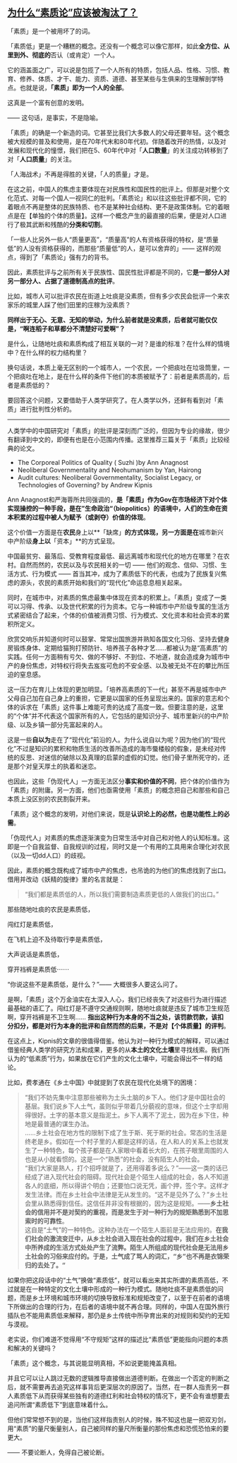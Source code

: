 ## [为什么“素质论”应该被淘汰了？](https://zhuanlan.zhihu.com/p/103268667)




  

「素质」是一个被用坏了的词。

「素质低」更是一个糟糕的概念。还没有一个概念可以像它那样，如此**全方位、从里到外、彻底的**否认（或肯定）一个人。

它的涵盖面之广，可以说是包揽了一个人所有的特质，包括人品、性格、习惯、教育、修养、体质、才干、能力、资质、道德、甚至某些与生俱来的生理解剖学特点。也就是说，**「素质」即为一个人的全部**。

这真是一个富有创意的发明。

—— 这句话，是事实，不是隐喻。

「素质」的确是一个新造的词。它甚至比我们大多数人的父母还要年轻。这个概念被大规模的普及和使用，是在70年代末和80年代初。伴随着改开的热情，以及对发展和现代化的憧憬，我们把在5、60年代中对「**人口数量**」的关注成功转移到了对「**人口质量**」的关注。

「人海战术」不再是得胜的关键，「人的质量」才是。

在这之前，中国人的焦虑主要体现在对民族性和国民性的批评上。但那是对整个文化范式、对每一个国人一视同仁的批判。「素质论」和以往这些批评都不同，它的着眼点不再是整体的民族特质、也不是某种社会结构、更不是政策体制。它的着眼点是在【单独的个体的质量】。这样一个概念产生的最直接的后果，便是对人口进行了极其武断和残酷的**分类和切割**。

「一些人比另外一些人“质量更高”，“质量高”的人有资格获得的特权，是“质量低”的人没有资格获得的，而那些“质量低”的人，是可以舍弃的」—— 这样的观点，得到了「素质论」强有力的背书。

因此，素质批评与之前所有关于民族性、国民性批评都是不同的，它**是一部分人对另一部分人、占据了道德制高点的批评**。

比如，城市人可以批评农民在街道上吐痰是没素质，但有多少农民会批评一个来农家乐的城里人踩了他们田里的庄稼为没素质？

**同样出于无心、无意、无知的举动，为什么前者就是没素质，后者就可能仅仅是，“啊连稻子和草都分不清楚好可爱啊”？**

是什么，让随地吐痰和素质构成了相互关联的一对？是谁的标准？在什么样的情境中？在什么样的权力结构里？

换句话说，本质上毫无区别的一个城市人，一个农民，一个把痰吐在垃圾筒里，一个把痰吐在地上，是在什么样的条件下他们的本质被赋予了：前者是素质高的，后者是素质低的？

要回答这个问题，又要借助于人类学研究了。在人类学以外，还鲜有看到对「素质」进行批判性分析的。

---

人类学中的中国研究对「素质」的批评是深刻而广泛的，但因为专业的缘故，很少有翻译到中文的，即便有也是在小范围内传播。这里推荐三篇关于「素质」比较经典的论文。

-   The Corporeal Politics of Quality ( Suzhi )by Ann Anagnost
-   Neoliberal Governmentality and Neohumanism by Yan, Hairong
-   Audit cultures: Neoliberal Governmentality, Socialist Legacy, or Technologies of Governing? by Andrew Kipnis

Ann Anagnost和严海蓉所共同强调的，**是「素质」作为Gov在市场经济下对个体实现操控的一种手段，是在”生命政治“（biopolitics）的语境中，人们的生命在资本积累的过程中被人为赋予（或剥夺）价值的体现**。

这个价值一方面是在**农民**身上以**「缺席」**的方式体现，另一方面是在**城市新兴中产阶级**身上以**「资本」**的方式呈现。

中国最贫穷、最落后、受教育程度最低、最远离城市和现代化的地方在哪里？在农村。自然而然的，农民以及与农民相关的一切 —— 他们的观念、信仰、习惯、生活方式、行为模式 —— 首当其冲，成为了素质低下的代表，也成为了民族复兴焦虑的源头，农民的素质开始和我们的“现代化”命运息息相关起来。

同时，在城市中，对素质的焦虑最集中体现在资本的积累上。「素质」变成了一类可以习得、传承、以及世代积累的行为资本。它与一种城市中产阶级专属的生活方式紧密结合了起来，个体的价值被消费习惯、行为模式、文化资本和社会资本的累积所定义。

欣赏交响乐并知道何时可以鼓掌、常常出国旅游并熟知各国文化习俗、坚持去健身房锻炼身体、定期给猫狗打预防针、培养孩子各种才艺……都被认为是“高素质”的实践。任何一方面稍有亏欠、做的不够好、不到位、不地道，就会造成身为城市中产的身份焦虑，对特权行将失去岌岌可危的不安全感、以及被无处不在的攀比所压迫的窒息感。

这一压力在育儿上体现的更加明显。「培养高素质的下一代」甚至不再是城市中产父母自己加在自己身上的重担，它更是以国家的任务呈现出来的。国家的意志和个体的诉求在「素质」这件事上难能可贵的达成了高度一致。但要注意的是，这里的“个体”并不代表这个国家所有的人，它包括的是知识分子、城市里新兴的中产阶级、以及乡镇一部分先富起来的人。

这是一些**自以为**走在了“现代化”前沿的人。为什么说自以为呢？因为他们的“现代化”不过是知识的累积和物质生活的改善所造成的海市蜃楼般的假象，是未经对传统的反思、对迷信的破除以及真理的启蒙的虚假的幻觉。他们骨子里所死守的，还是那个对皇天厚土的执着和迷恋。

也因此，这些「伪现代人」一方面无法区分**事实和价值的不同**，把个体的价值作为「素质」的附庸。另一方面，他们也亟需使用「素质」的概念把自己和那些和自己本质上没区别的农民割裂开来。

「素质」这个概念的发明，对他们来说，既是**认识论上的必然，也是功能性上的必需**。

「伪现代人」对素质的焦虑逐渐演变为日常生活中对自己和对他人的认知标准。这即是一个自我监督、自我规训的过程，同时又是一个有用的工具用来合理化对农民（以及一切dd人口）的歧视。

因此，素质的概念既构成了城市中产的焦虑，也吊诡的为他们的焦虑找到了出口。借用并改动《妖精的旋律》里的名言就是：

> “我们都是素质低的人，所以我们需要制造素质更低的人做我们的出口。”

那些随地吐痰的农民是素质低，

闯红灯是素质低，

在飞机上迫不及待取行李是素质低，

大声说话是素质低，

穿开裆裤是素质低⋯⋯

  

“你说这些不是素质低，是什么？”—— 大概很多人要这么问了。

是啊，「素质」这个万金油实在太深入人心，我们已经丧失了对这些行为进行描述最基础的语汇了。闯红灯是不遵守交通规则啊，随地吐痰就是违反了城市卫生规范啊，穿开裆裤是不卫生啊…… **指出这种行为本身的不当之处，该罚款罚款，该扣分扣分，都是对行为本身的批评和自然而然的后果，不是对【个体质量】的评判**。

在这点上，Kipnis的文章的很值得借鉴。他认为对一种行为模式的解释，可以通过借鉴经典人类学的研究方法和成果，更多的从**本土的文化土壤**里寻找线索。我们所认为的“低素质”行为，如果放在它们产生的文化土壤中，可能会得出不一样的结论。

比如，费孝通在《乡土中国》中就提到了农民在现代化处境下的困境：

> “我们不妨先集中注意那些被称为土头土脑的乡下人。他们才是中国社会的基层。我们说乡下人土气，虽则似乎带着几分藐视的意味，但这个土字却用得很好。土字的基本意义是指泥土。乡下人离不了泥土，因为在乡下住，种地是最普通的谋生办法。  
> ……乡土社会在地方性的限制下成了生于斯、死于斯的社会。常态的生活是终老是乡。假如在一个村子里的人都是这样的话，在人和人的关系上也就发生了一种特色，每个孩子都是在人家眼中看着长大的，在孩子眼里周围的人也是从小就看惯的。这是一个“熟悉”的社会，没有陌生人的社会。  
> “我们大家是熟人，打个招呼就是了，还用得着多说么？”——这一类的话已经成了进入现代社会的阻碍。现代社会是个陌生人组成的社会，各人不知道各人的底细，所以得讲个明白；还要怕口说无凭，画个押，签个字。这样才发生法律。而在乡土社会中法律是无从发生的。“这不是见外了么？”乡土社会里从熟悉得到信任。这信任并非没有根据的，因为这是规矩。——**乡土社会的信用并不是对契约的重视，而是发生于对一种行为的规矩熟悉到不加思索时的可靠性**。  
> 这自是“土气”的一种特色。这种办法在一个陌生人面前是无法应用的。**在我们社会的激流变迁中，从乡土社会进入现在社会的过程中，我们在乡土社会中所养成的生活方式处处产生了流弊。陌生人所组成的现代社会是无法用乡土社会的习俗来应付的。于是，土气成了骂人的词汇，“乡”也不再是衣锦荣归的去处了。“**

如果你把这段话中的“土气”换做“素质低”，就可以看出来其实所谓的素质高低，不过就是在一种特定的文化土壤中形成的一种行为模式。随地吐痰不是素质低的问题，而是乡土环境和城市环境的切换导致标准和规矩改变了，以至于在前者的语境下所做出的合理的行为，在后者的语境中就不再合理。同样的，中国人在国外旅行插队也不能用素质低来解释，那仍是乡土传统中所孕育出来的对规则和契约的无知与漠视。

老实说，你们难道不觉得用“不守规矩”这样的描述比“素质低”更能指向问题的本质和解决的关键吗？

「素质」这个概念，与其说能显明真相，不如说更能掩盖真相。

并且它可以让人跳过无数的逻辑推导直接做出道德判断。在做出一个否定的判断之后，就不需要再去追究这样事背后更深层次的原因了。当然，在一群人指责另一群人素质低下从而获得某些独有的道德红利和社会特权的情况下，更不会有谁想要去追问所谓“素质低下”到底意味着什么。

但他们常常想不到的是，当他们这样指责别人的时候，殊不知这也是一把双刃剑，用“素质”的量尺衡量别人，自己被同样的量尺所衡量的那份焦虑和恐慌恐怕来的要更大。

  

—— 不要论断人，免得自己被论断。